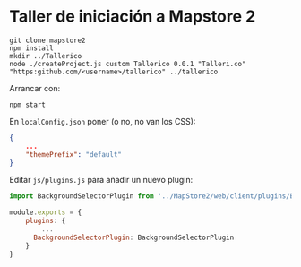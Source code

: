 # Taller de iniciación a Mapstore 2

    git clone mapstore2
    npm install
    mkdir ../Tallerico
    node ./createProject.js custom Tallerico 0.0.1 "Talleri.co" "https:github.com/<username>/tallerico" ../tallerico

Arrancar con:

    npm start

En `localConfig.json` poner (o no, no van los CSS):

```json
{
    ...
    "themePrefix": "default"
}
```

Editar `js/plugins.js` para añadir un nuevo plugin:

    
```js
import BackgroundSelectorPlugin from '../MapStore2/web/client/plugins/BackgroundSelector';

module.exports = {
    plugins: {
        ...
      BackgroundSelectorPlugin: BackgroundSelectorPlugin
    }
}
```

